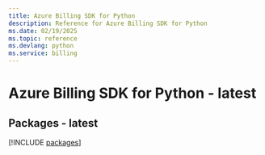 ```yaml
---
title: Azure Billing SDK for Python
description: Reference for Azure Billing SDK for Python
ms.date: 02/19/2025
ms.topic: reference
ms.devlang: python
ms.service: billing
---
```

# Azure Billing SDK for Python - latest
## Packages - latest
[!INCLUDE [packages](billing-index.md)]
